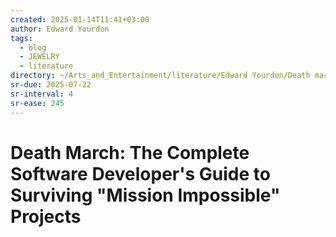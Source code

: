 ```yaml
---
created: 2025-01-14T11:41+03:00
author: Edward Yourdon
tags:
  - blog
  - JEWELRY
  - literature
directory: ~/Arts_and_Entertainment/literature/Edward Yourdon/Death march_ the complete software developer's guide to surviving _mission impossible_ projects (2375)/
sr-due: 2025-07-22
sr-interval: 4
sr-ease: 245
---
```


# Death March: The Complete Software Developer's Guide to Surviving "Mission Impossible" Projects
